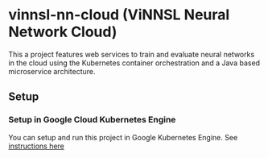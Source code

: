 # vinnsl-nn-cloud (ViNNSL Neural Network Cloud)
This a project features web services to train and evaluate neural networks in the cloud using the Kubernetes container orchestration and a Java based microservice architecture. 

## Setup 
### Setup in Google Cloud Kubernetes Engine
You can setup and run this project in Google Kubernetes Engine.
See [instructions here](/kubernetes_config/google-cloud)
